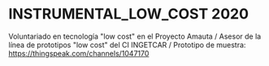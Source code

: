 # INSTRUMENTAL_LOW_COST 2020
Voluntariado en tecnología "low cost" en el Proyecto Amauta /
Asesor de la línea de prototipos "low cost" del CI INGETCAR /
Prototipo de muestra: https://thingspeak.com/channels/1047170 
